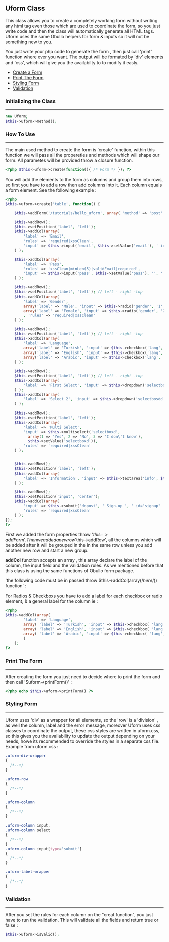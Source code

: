 ## Uform Class

This class allows you to create a completely working form without writing any html tag even those which are used to coordinate the form, so you just write code and then the class will automatically generate all HTML tags.
Uform uses the same Obullo helpers for form & inputs so it will not be something new to you.

You just write your php code to generate the form , then just call 'print' function where ever you want. The output will be formated by 'div' elements and 'css', which will give you the availabilty to to modify it easly.

<ul>
<li><a href='#createForm'>Create a Form</a></li>
<li><a href='#printTheForm'>Print The Form</a></li>
<li><a href='#styling'>Styling Form</a></li>
<li><a href='#validation'>Validation</a></li>
</ul>

### Initializing the Class

-------

```php
new Uform;
$this->uform->method();
```

### How To Use <a name='createForm'></a>

------

The main used method to create the form is 'create' function, within this function we will pass all the propereties and methods which will shape our form.
All parametes will be provided throw a closure function.

```php
<?php $this->uform->create(function(){ /* Form */ }); ?>
```

You will add the elements to the form as columns and group them into rows, so first you have to add a row then add columns into it. Each column equals a form element.
See the following example :

```php
<?php
$this->uform->create('table', function() {

    $this->addForm('/tutorials/hello_uform', array( 'method' => 'post' ) );

    $this->addRow();
    $this->setPosition('label', 'left');
    $this->addCol(array(
        'label' => 'Email',
        'rules' => 'required|xssClean',
        'input' => $this->input('email', $this->setValue('email'), ' id="email" ' ),
    ) );

    $this->addCol(array(
        'label' => 'Pass',
        'rules' => 'xssClean|minLen(5)|validEmail|required',
        'input' => $this->input('pass', $this->setValue('pass'), '', ' id="password" ' ),
    ) );

    $this->addRow();
    $this->setPosition('label', 'left'); // left - right -top
    $this->addCol(array(
        'label' => 'Gender',
        array('label' => 'Male', 'input' => $this->radio('gender', '1', $this->setValue('gender') ) ),
        array('label' => 'Female', 'input' => $this->radio('gender', '2', $this->setValue('gender') ) )
        , 'rules' => 'required|xssClean'
    ) );

    $this->addRow();
    $this->setPosition('label', 'left'); // left - right -top
    $this->addCol(array(
        'label' => 'Language',
        array('label' => 'Turkish', 'input' => $this->checkbox('lang', 'TR', $this->setValue('lang') ) ),
        array('label' => 'English', 'input' => $this->checkbox('lang', 'EN', $this->setValue('lang') ) ),
        array('label' => 'Arabic', 'input' => $this->checkbox('lang', 'AR', $this->setValue('lang') ) )
    ) );

    $this->addRow();
    $this->setPosition('label', 'left'); // left - right -top
    $this->addCol(array(
        'label' => 'First Select', 'input' => $this->dropdown('selectbox', array(1 => 'Yes', 2 => 'No', 3 => 'I don\'t know'), $this->setValue('selectbox') )
    ) );
    $this->addCol(array(
        'label' => 'Select 2', 'input' => $this->dropdown('selectbosdd', array(1 => 'Yes', 2 => 'No', 3 => 'I don\'t know') )
    ) );

    $this->addRow();
    $this->setPosition('label', 'left');
    $this->addCol(array(
        'label' => 'Multi Select', 
        'input' => $this->multiselect('selectboxd',
          array(1 => 'Yes', 2 => 'No', 3 => 'I don\'t know'),
          $this->setValue('selectboxd')),
        'rules' => 'required|xssClean'
    ) );


    $this->addRow();
    $this->setPosition('label', 'left');
    $this->addCol(array(
        'label' => 'Information', 'input' => $this->textarea('info', $this->setValue('info'))
    ) );

    $this->addRow();
    $this->setPosition('input', 'center');
    $this->addCol(array(
        'input' => $this->submit('dopost', ' Sign-up ', ' id="signup" '), 
        'rules' => 'required|xssClean'
    ) );
});
?>
```

First we added the form properties throw '$this->addForm'. Then we added a new row '$this->addRow', all the columns which will be added after it will be grouped in the in the same row unless you add another new row and start a new group.

<strong>addCol</strong> function accepts an array , this array declare the label of the column, the input field and the validation rules.
As we mentioned before that this class is using the same functions of Obullo form package.

'the following code must be in passed throw $this->addCol(array(/*here*/)) function' :

For Radios & Checkboxs you have to add a label for each checkbox or radio element, & a general label for the column ie :

```php
<?php
$this->addCol(array(
        'label' => 'Language',
        array( 'label' => 'Turkish', 'input' => $this->checkbox( 'lang', 'TR', $this->setValue( 'lang' ) ) ) ,
        array( 'label' => 'English', 'input' => $this->checkbox( 'lang', 'EN', $this->setValue( 'lang' ) ) ),
        array( 'label' => 'Arabic', 'input' => $this->checkbox( 'lang', 'AR', $this->setValue( 'lang' ) ) )
        )
    );
?>
```

### Print The Form <a name='printTheForm'></a>

------

After creating the form you just need to decide where to print the form and then call '$uform->printForm()' :

```php
<?php echo $this->uform->printForm() ?>
```

### Styling Form <a name='styling'></a>

------

Uform uses 'div' as a wrapper for all elements, so the 'row' is a 'division' , as well the column, label and the error message, moreover Uform uses css classes to coordinate the output, these css styles are written in uform.css, so this gives you the availability to update the output depending on your needs, howe its recommended to override the styles in a separate css file.
Example from uform.css :

```css
.uform-div-wrapper
{
  /*--*/
}

.uform-row
{
  /*--*/
}

.uform-column
{
  /*--*/
}

.uform-column input,
.uform-column select
{
  /*--*/
}
.uform-column input[type='submit']
{
  /*--*/
}

.uform-label-wrapper
{
  /*--*/
}
```

### Validation <a name='validation'></a>

------

After you set the rules for each column on the "creat function", you just have to run the validation. This will validate all the fields and return true or false :

```php
$this->uform->isValid();
```